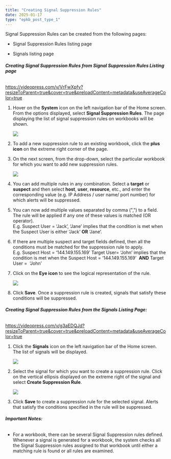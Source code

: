 ```yaml
---
title: "Creating Signal Suppression Rules"
date: 2025-01-17
type: "epkb_post_type_1"
---
```


Signal Suppression Rules can be created from the following pages:

- Signal Suppression Rules listing page

- Signals listing page

###### **Creating Signal Suppression Rules from Signal Suppression Rules Listing page**  
  

https://videopress.com/v/VrFwXpfv?resizeToParent=true&cover=true&preloadContent=metadata&useAverageColor=true

1. Hover on the **System** icon on the left navigation bar of the Home screen. From the options displayed, select **Signal Suppression Rules**. The page displaying the list of signal suppression rules on workbooks will be shown.  
      
    ![](images/AD_4nXekAiQX---v1EwUhFyXEaHDH2WdAGQrTgXASLTj27-D0jbWl6JMW426YzmXWuCFRWB5o1WisSarxGa5XC_PPVUwTNs3Z8YXyJ6uZsyJirss2Cot5bakPeMA1to89QNwobRgK07UOC-rMtu-5HBT8uxPuDgc?key=xETBXA8te174sA8YCGMXyg)
      
    

3. To add a new suppression rule to an existing workbook, click the **plus icon** on the extreme right corner of the page.

5. On the next screen, from the drop-down, select the particular workbook for which you want to add new suppression rules.  
      
    ![](images/AD_4nXfOGHwiYsjXuio5nrRVmuraxu-U1I8YplpqzpepR05n1cD8rdcCRAt3B4r1Cso9mJAzUJRCAHxBFfpuEUOFjqIGXnw6BNAjg95KOEZIHPwwMmmNqg0-vE4IOufUJGU8EXWBld5Ro-hZ4w4nOTuwV0vARBTD?key=xETBXA8te174sA8YCGMXyg)
      
    

7. You can add multiple rules in any combination. Select a **target** or **suspect** and then select **host**, **user**, **resource**, etc., and enter the corresponding value (e.g. IP Address / user name/ port number) for which alerts will be suppressed.

9. You can now add multiple values separated by comma (",") to a field. The rule will be applied if any one of these values is matched (OR operator).   
    E.g. Suspect User = ‘Jack’, ‘Jane’ implies that the condition is met when the Suspect User is either ‘Jack’ **OR** ‘Jane’.

11. If there are multiple suspect and target fields defined, then all the conditions must be matched for the suppression rule to apply.  
    E.g. Suspect Host = ‘144.149.155.169’ Target User= ‘John’ implies that the condition is met when the Suspect Host = ‘144.149.155.169’  **AND** Target User =  ‘John’

13. Click on the **Eye icon** to see the logical representation of the rule.  
      
    ![](images/AD_4nXd85_ihKItCBs24O-GFI1yFfgnowaK-_qsWt6rHMe8-ib7vkWE5fherk0xYksQk1-PJw55co6nXqqQNkebI9HEj5VcrqS_KuMR_Vj1QmhnR8-H2uU6Svg_K_iiz6nNA9aQE5LT-J2HvabLb1s3EtrR2iuUz?key=xETBXA8te174sA8YCGMXyg)
      
    

15. Click **Save**. Once a suppression rule is created, signals that satisfy these conditions will be suppressed.

###### **Creating Signal Suppression Rules from the Signals Listing Page:**     
  

https://videopress.com/v/g3aEDQJd?resizeToParent=true&cover=true&preloadContent=metadata&useAverageColor=true

1. Click the **Signals** icon on the left navigation bar of the Home screen. The list of signals will be displayed.  
      
    ![](images/AD_4nXc5pnQkGMJf7VXuja30KDfl8YJqC8_jXl33vyrFxO7g07tehuzToHKZnOxg8ZtVKZd7hogKStz5TGKHgbQkGZStFRK271fpoAaO8LVy94DytJdsb6fxDYe1RC6yNUByxk-Oj9RhBScQPgXNncaNtmnwMnXJ?key=xETBXA8te174sA8YCGMXyg)
      
    

3. Select the signal for which you want to create a suppression rule. Click on the vertical ellipsis displayed on the extreme right of the signal and select **Create Suppression Rule**.   
      
    ![](images/AD_4nXcDI978iQ3P-fkh0w-XUDcGVKr6_7DRIzdcRh2bUR4y34s34mggEaR9cawpOWJcrsbszGM78wAcJ963_177v2UHpVfPb3vl9-blg8IX1ZgaH5vGZTujKtZ7BgfCVGhP_lDLaJklaX2d_DY-zU8w4hwxQ5vO?key=xETBXA8te174sA8YCGMXyg)
      
    

5. Click **Save** to create a suppression rule for the selected signal. Alerts that satisfy the conditions specified in the rule will be suppressed.

###### **Important Notes:**

- For a workbook, there can be several Signal Suppression rules defined. Whenever a signal is generated for a workbook, the system checks all the Signal Suppression rules assigned to that workbook until either a matching rule is found or all rules are examined.
